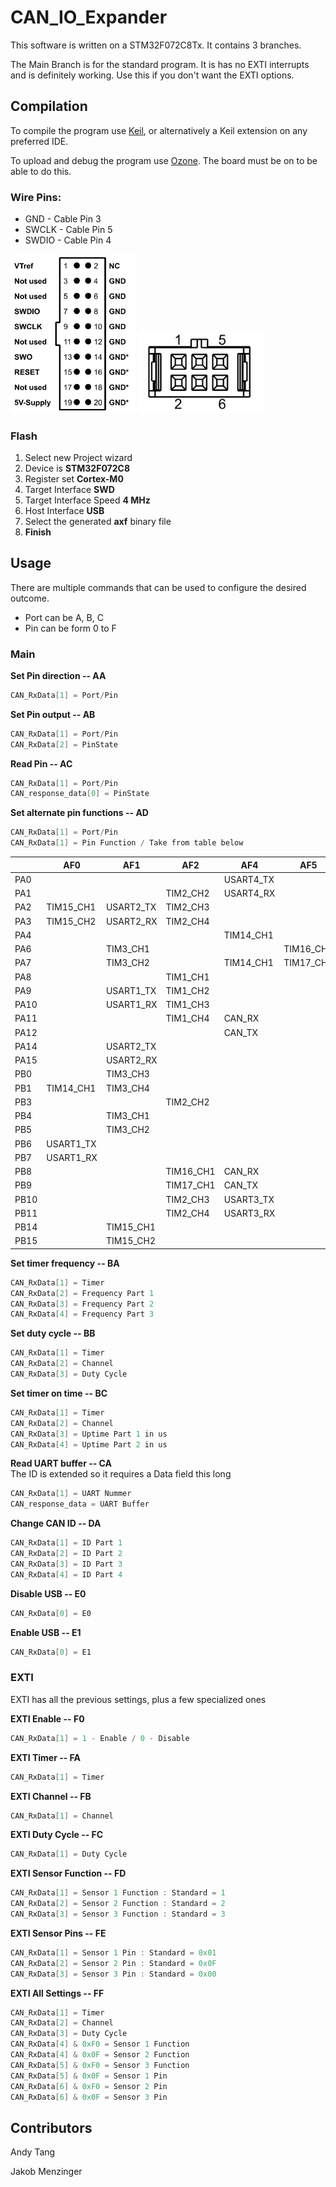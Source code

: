 # CAN_IO_Expander

This software is written on a STM32F072C8Tx. It contains 3 branches. 

The Main Branch is for the standard program. It is has no EXTI interrupts and is definitely working. Use this if you don't want the EXTI options.

## Compilation

To compile the program use [Keil](https://www.keil.com/download/product/), or alternatively a Keil extension on any preferred IDE. 

To upload and debug the program use [Ozone](https://www.segger.com/products/development-tools/ozone-j-link-debugger/). The board must be on to be able to do this.

### Wire Pins:  
- GND - Cable Pin 3
- SWCLK - Cable Pin 5
- SWDIO - Cable Pin 4  
<img src="image.png" alt="drawing" width="200"/>
<img src="image-2.png" alt="drawing" width="200"/>

### Flash
1. Select new Project wizard
2. Device is **STM32F072C8**
3. Register set **Cortex-M0**
4. Target Interface **SWD**
5. Target Interface Speed **4 MHz**
6. Host Interface **USB**
7. Select the generated **axf** binary file
8. **Finish**

## Usage

There are multiple commands that can be used to configure the desired outcome.
- Port can be A, B, C
- Pin can be form 0 to F

### Main

**Set Pin direction -- AA**
```C
CAN_RxData[1] = Port/Pin
```
**Set Pin output -- AB**
```C
CAN_RxData[1] = Port/Pin
CAN_RxData[2] = PinState
``` 
**Read Pin -- AC**
```C
CAN_RxData[1] = Port/Pin
CAN_response_data[0] = PinState
```
**Set alternate pin functions -- AD**
```C
CAN_RxData[1] = Port/Pin
CAN_RxData[1] = Pin Function / Take from table below
```
|      | AF0       | AF1       | AF2       | AF4       | AF5       |
| ---- | --------- | --------- | --------- | --------- | --------- |
| PA0  |           |           |           | USART4_TX |           |
| PA1  |           |           | TIM2_CH2  | USART4_RX |           |
| PA2  | TIM15_CH1 | USART2_TX | TIM2_CH3  |           |           |
| PA3  | TIM15_CH2 | USART2_RX | TIM2_CH4  |           |           |
| PA4  |           |           |           | TIM14_CH1 |           |
| PA6  |           | TIM3_CH1  |           |           | TIM16_CH1 |
| PA7  |           | TIM3_CH2  |           | TIM14_CH1 | TIM17_CH1 |
| PA8  |           |           | TIM1_CH1  |           |           |
| PA9  |           | USART1_TX | TIM1_CH2  |           |           |
| PA10 |           | USART1_RX | TIM1_CH3  |           |           |
| PA11 |           |           | TIM1_CH4  | CAN_RX    |           |
| PA12 |           |           |           | CAN_TX    |           |
| PA14 |           | USART2_TX |           |           |           |
| PA15 |           | USART2_RX |           |           |           |
| PB0  |           | TIM3_CH3  |           |           |           |
| PB1  | TIM14_CH1 | TIM3_CH4  |           |           |           |
| PB3  |           |           | TIM2_CH2  |           |           |
| PB4  |           | TIM3_CH1  |           |           |           |
| PB5  |           | TIM3_CH2  |           |           |           |
| PB6  | USART1_TX |           |           |           |           |
| PB7  | USART1_RX |           |           |           |           |
| PB8  |           |           | TIM16_CH1 | CAN_RX    |           |
| PB9  |           |           | TIM17_CH1 | CAN_TX    |           |
| PB10 |           |           | TIM2_CH3  | USART3_TX |           |
| PB11 |           |           | TIM2_CH4  | USART3_RX |           |
| PB14 |           | TIM15_CH1 |           |           |           |
| PB15 |           | TIM15_CH2 |           |           |           |

**Set timer frequency -- BA**
```C
CAN_RxData[1] = Timer
CAN_RxData[2] = Frequency Part 1
CAN_RxData[3] = Frequency Part 2
CAN_RxData[4] = Frequency Part 3
```
**Set duty cycle -- BB**
```C
CAN_RxData[1] = Timer
CAN_RxData[2] = Channel
CAN_RxData[3] = Duty Cycle
```
**Set timer on time -- BC**
```C
CAN_RxData[1] = Timer
CAN_RxData[2] = Channel
CAN_RxData[3] = Uptime Part 1 in us
CAN_RxData[4] = Uptime Part 2 in us
```
**Read UART buffer -- CA**  
The ID is extended so it requires a Data field this long
```C
CAN_RxData[1] = UART Nummer
CAN_response_data = UART Buffer
```  
**Change CAN ID -- DA**
```C
CAN_RxData[1] = ID Part 1
CAN_RxData[2] = ID Part 2
CAN_RxData[3] = ID Part 3
CAN_RxData[4] = ID Part 4
```  
**Disable USB -- E0**
```C
CAN_RxData[0] = E0
```  
**Enable USB -- E1**
```C
CAN_RxData[0] = E1
```  

### EXTI

EXTI has all the previous settings, plus a few specialized ones

**EXTI Enable -- F0**
```C
CAN_RxData[1] = 1 - Enable / 0 - Disable
```  
**EXTI Timer -- FA**
```C
CAN_RxData[1] = Timer
```  
**EXTI Channel -- FB**
```C
CAN_RxData[1] = Channel
```  
**EXTI Duty Cycle -- FC**
```C
CAN_RxData[1] = Duty Cycle
```  
**EXTI Sensor Function -- FD**
```C
CAN_RxData[1] = Sensor 1 Function : Standard = 1
CAN_RxData[2] = Sensor 2 Function : Standard = 2
CAN_RxData[3] = Sensor 3 Function : Standard = 3
```  
**EXTI Sensor Pins -- FE**
```C
CAN_RxData[1] = Sensor 1 Pin : Standard = 0x01
CAN_RxData[2] = Sensor 2 Pin : Standard = 0x0F
CAN_RxData[3] = Sensor 3 Pin : Standard = 0x00
```  
**EXTI All Settings -- FF**
```C
CAN_RxData[1] = Timer
CAN_RxData[2] = Channel
CAN_RxData[3] = Duty Cycle
CAN_RxData[4] & 0xF0 = Sensor 1 Function
CAN_RxData[4] & 0x0F = Sensor 2 Function
CAN_RxData[5] & 0xF0 = Sensor 3 Function
CAN_RxData[5] & 0x0F = Sensor 1 Pin
CAN_RxData[6] & 0xF0 = Sensor 2 Pin
CAN_RxData[6] & 0x0F = Sensor 3 Pin
```  

## Contributors

Andy Tang

Jakob Menzinger
